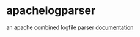 # apachelogparser

an apache combined logfile parser
[documentation](https://jorisvandenberg.github.io/)